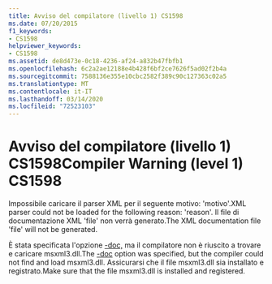 ```yaml
---
title: Avviso del compilatore (livello 1) CS1598
ms.date: 07/20/2015
f1_keywords:
- CS1598
helpviewer_keywords:
- CS1598
ms.assetid: de8d473e-0c18-4236-af24-a832b47fbfb1
ms.openlocfilehash: 6c2a2ae12188e4b428f6bf2ce7626f5ad02f2b4a
ms.sourcegitcommit: 7588136e355e10cbc2582f389c90c127363c02a5
ms.translationtype: MT
ms.contentlocale: it-IT
ms.lasthandoff: 03/14/2020
ms.locfileid: "72523103"
---
```

# <a name="compiler-warning-level-1-cs1598"></a><span data-ttu-id="2d0fa-102">Avviso del compilatore (livello 1) CS1598</span><span class="sxs-lookup"><span data-stu-id="2d0fa-102">Compiler Warning (level 1) CS1598</span></span>
<span data-ttu-id="2d0fa-103">Impossibile caricare il parser XML per il seguente motivo: 'motivo'.</span><span class="sxs-lookup"><span data-stu-id="2d0fa-103">XML parser could not be loaded for the following reason: 'reason'.</span></span> <span data-ttu-id="2d0fa-104">Il file di documentazione XML 'file' non verrà generato.</span><span class="sxs-lookup"><span data-stu-id="2d0fa-104">The XML documentation file 'file' will not be generated.</span></span>  
  
 <span data-ttu-id="2d0fa-105">È stata specificata l'opzione [-doc,](../compiler-options/doc-compiler-option.md) ma il compilatore non è riuscito a trovare e caricare msxml3.dll.</span><span class="sxs-lookup"><span data-stu-id="2d0fa-105">The [-doc](../compiler-options/doc-compiler-option.md) option was specified, but the compiler could not find and load msxml3.dll.</span></span> <span data-ttu-id="2d0fa-106">Assicurarsi che il file msxml3.dll sia installato e registrato.</span><span class="sxs-lookup"><span data-stu-id="2d0fa-106">Make sure that the file msxml3.dll is installed and registered.</span></span>
